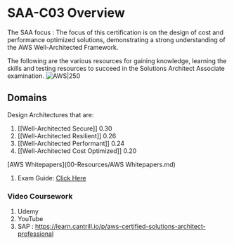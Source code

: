 # SAA-C03 Overview
The SAA focus : The focus of this certification is on the design of cost and performance optimized solutions, demonstrating a strong understanding of the AWS Well-Architected Framework.

The following are the various resources for gaining knowledge, learning the skills and testing resources to succeed in the Solutions Architect Associate examination. 
![AWS|250](https://d1.awsstatic.com/training-and-certification/certification-badges/AWS-Certified-Solutions-Architect-Associate_badge.3419559c682629072f1eb968d59dea0741772c0f.png)
## Domains

Design Architectures that are:
1. [[Well-Architected Secure]] 0.30
2. [[Well-Architected Resilient]] 0.26
4. [[Well-Architected Performant]] 0.24
5. [[Well-Architected Cost Optimized]] 0.20

[AWS Whitepapers](00-Resources/AWS Whitepapers.md)
1. Exam Guide: [Click Here](https://d1.awsstatic.com/training-and-certification/docs-sa-assoc/AWS-Certified-Solutions-Architect-Associate_Exam-Guide.pdf)

### Video Coursework 
1. Udemy
2. YouTube
3. SAP : https://learn.cantrill.io/p/aws-certified-solutions-architect-professional